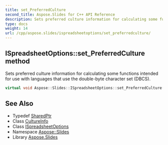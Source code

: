 ```yaml
---
title: set_PreferredCulture
second_title: Aspose.Slides for C++ API Reference
description: Sets preferred culture information for calculating some functions intended for use with languages that use the double-byte character set (DBCS).
type: docs
weight: 14
url: /cpp/aspose.slides/ispreadsheetoptions/set_preferredculture/
---
```

## ISpreadsheetOptions::set_PreferredCulture method


Sets preferred culture information for calculating some functions intended for use with languages that use the double-byte character set (DBCS).

```cpp
virtual void Aspose::Slides::ISpreadsheetOptions::set_PreferredCulture(System::SharedPtr<System::Globalization::CultureInfo> value)=0
```

## See Also

* Typedef [SharedPtr](../../../system/sharedptr/)
* Class [CultureInfo](../../../system.globalization/cultureinfo/)
* Class [ISpreadsheetOptions](../)
* Namespace [Aspose::Slides](../../)
* Library [Aspose.Slides](../../../)
